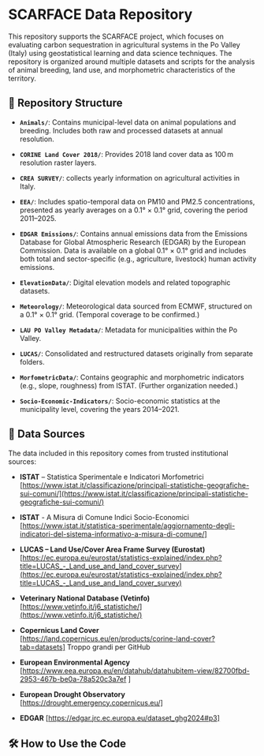 # SCARFACE Data Repository

This repository supports the SCARFACE project, which focuses on evaluating carbon sequestration in agricultural systems in the Po Valley (Italy) using geostatistical learning and data science techniques. The repository is organized around multiple datasets and scripts for the analysis of animal breeding, land use, and morphometric characteristics of the territory.

## 📁 Repository Structure

- **`Animals/`**: Contains municipal-level data on animal populations and breeding. Includes both raw and processed datasets at annual resolution.

- **`CORINE Land Cover 2018/`**: Provides 2018 land cover data as 100 m resolution raster layers.

- **`CREA SURVEY/`**: collects yearly information on agricultural activities in Italy.

- **`EEA/`**: Includes spatio-temporal data on PM10 and PM2.5 concentrations, presented as yearly averages on a 0.1° × 0.1° grid, covering the period 2011–2025.

- **`EDGAR Emissions/`**: Contains annual emissions data from the Emissions Database for Global Atmospheric Research (EDGAR) by the European Commission. Data is available on a global 0.1° × 0.1° grid and includes both total and sector-specific (e.g., agriculture, livestock) human activity emissions.

- **`ElevationData/`**: Digital elevation models and related topographic datasets.

- **`Meteorology/`**: Meteorological data sourced from ECMWF, structured on a 0.1° × 0.1° grid. (Temporal coverage to be confirmed.)

- **`LAU PO Valley Metadata/`**: Metadata for municipalities within the Po Valley.

- **`LUCAS/`**: Consolidated and restructured datasets originally from separate folders.

- **`MorfometricData/`**: Contains geographic and morphometric indicators (e.g., slope, roughness) from ISTAT. (Further organization needed.)

- **`Socio-Economic-Indicators/`**: Socio-economic statistics at the municipality level, covering the years 2014–2021.



## 🔗 Data Sources

The data included in this repository comes from trusted institutional sources:

- **ISTAT** – Statistica Sperimentale e Indicatori Morfometrici  
  [https://www.istat.it/classificazione/principali-statistiche-geografiche-sui-comuni/](https://www.istat.it/classificazione/principali-statistiche-geografiche-sui-comuni/)

- **ISTAT** - A Misura di Comune Indici Socio-Economici
 [https://www.istat.it/statistica-sperimentale/aggiornamento-degli-indicatori-del-sistema-informativo-a-misura-di-comune/]
  
- **LUCAS – Land Use/Cover Area Frame Survey (Eurostat)**  
  [https://ec.europa.eu/eurostat/statistics-explained/index.php?title=LUCAS_-_Land_use_and_land_cover_survey](https://ec.europa.eu/eurostat/statistics-explained/index.php?title=LUCAS_-_Land_use_and_land_cover_survey)

- **Veterinary National Database (Vetinfo)**  
  [https://www.vetinfo.it/j6_statistiche/](https://www.vetinfo.it/j6_statistiche/)

- **Copernicus Land Cover**
[https://land.copernicus.eu/en/products/corine-land-cover?tab=datasets]  Troppo grandi per GitHub

- **European Environmental Agency**
  [https://www.eea.europa.eu/en/datahub/datahubitem-view/82700fbd-2953-467b-be0a-78a520c3a7ef ]
  
- **European Drought Observatory**
[https://drought.emergency.copernicus.eu/]

- **EDGAR**
  [https://edgar.jrc.ec.europa.eu/dataset_ghg2024#p3]


## 🛠 How to Use the Code

